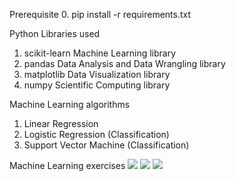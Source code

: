 Prerequisite
0. pip install -r requirements.txt

Python Libraries used
1. scikit-learn Machine Learning library
2. pandas Data Analysis and Data Wrangling library
3. matplotlib Data Visualization library
4. numpy Scientific Computing library

Machine Learning algorithms
1. Linear Regression
2. Logistic Regression (Classification)
3. Support Vector Machine (Classification)

Machine Learning exercises
![](https://github.com/richmondu/MachineLearning/tree/master/exercises/1_linear_regression.png)
![](https://github.com/richmondu/MachineLearning/tree/master/exercises/2_logistic_regression.png)
![](https://github.com/richmondu/MachineLearning/tree/master/exercises/3_support_vector_machine.png)
